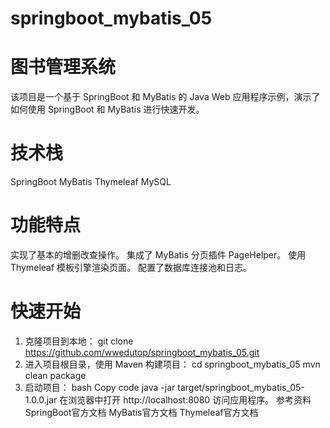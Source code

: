 # springboot_mybatis_05
# 图书管理系统

该项目是一个基于 SpringBoot 和 MyBatis 的 Java Web 应用程序示例，演示了如何使用 SpringBoot 和 MyBatis 进行快速开发。

# 技术栈
SpringBoot
MyBatis
Thymeleaf
MySQL

# 功能特点
实现了基本的增删改查操作。
集成了 MyBatis 分页插件 PageHelper。
使用 Thymeleaf 模板引擎渲染页面。
配置了数据库连接池和日志。

# 快速开始
1. 克隆项目到本地：
git clone https://github.com/wwedutop/springboot_mybatis_05.git
2. 进入项目根目录，使用 Maven 构建项目：
cd springboot_mybatis_05
mvn clean package
3. 启动项目：
bash
Copy code
java -jar target/springboot_mybatis_05-1.0.0.jar
在浏览器中打开 http://localhost:8080 访问应用程序。
参考资料
SpringBoot官方文档
MyBatis官方文档
Thymeleaf官方文档
